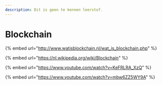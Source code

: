```yaml
---
description: Dit is geen te kennen leerstof.
---
```


# Blockchain

{% embed url="http://www.watisblockchain.nl/wat_is_blockchain.php" %}

{% embed url="https://nl.wikipedia.org/wiki/Blockchain" %}

{% embed url="https://www.youtube.com/watch?v=KeFRLRA_XzQ" %}

{% embed url="https://www.youtube.com/watch?v=mbw6ZZ5WY9A" %}


